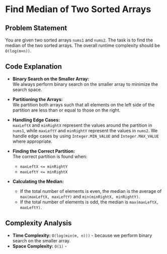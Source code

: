 # Find Median of Two Sorted Arrays

## Problem Statement
You are given two sorted arrays `nums1` and `nums2`. The task is to find the median of the two sorted arrays. The overall runtime complexity should be `O(log(m+n))`.

## Code Explanation
- **Binary Search on the Smaller Array:**  
  We always perform binary search on the smaller array to minimize the search space.
  
- **Partitioning the Arrays:**  
  We partition both arrays such that all elements on the left side of the partition are less than or equal to those on the right.
  
- **Handling Edge Cases:**  
  `maxLeftX` and `minRightX` represent the values around the partition in `nums1`, while `maxLeftY` and `minRightY` represent the values in `nums2`. We handle edge cases by using `Integer.MIN_VALUE` and `Integer.MAX_VALUE` where appropriate.
  
- **Finding the Correct Partition:**  
  The correct partition is found when:
  - `maxLeftX <= minRightY`
  - `maxLeftY <= minRightX`
  
- **Calculating the Median:**  
  - If the total number of elements is even, the median is the average of `max(maxLeftX, maxLeftY)` and `min(minRightX, minRightY)`.
  - If the total number of elements is odd, the median is `max(maxLeftX, maxLeftY)`.

## Complexity Analysis
- **Time Complexity:** `O(log(min(m, n)))` - because we perform binary search on the smaller array.
- **Space Complexity:** `O(1)` -
